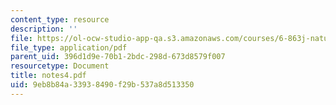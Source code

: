 ```yaml
---
content_type: resource
description: ''
file: https://ol-ocw-studio-app-qa.s3.amazonaws.com/courses/6-863j-natural-language-and-the-computer-representation-of-knowledge-spring-2003/9eb8b84a33938490f29b537a8d513350_notes4.pdf
file_type: application/pdf
parent_uid: 396d1d9e-70b1-2bdc-298d-673d8579f007
resourcetype: Document
title: notes4.pdf
uid: 9eb8b84a-3393-8490-f29b-537a8d513350
---
```

